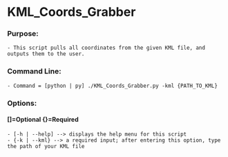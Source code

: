 # KML_Coords_Grabber
  
  ### Purpose: 
  
    - This script pulls all coordinates from the given KML file, and outputs them to the user. 

  ### Command Line:
  
    - Command = [python | py] ./KML_Coords_Grabber.py -kml {PATH_TO_KML}

  ### Options:
  #### []=Optional {}=Required
  
    - [-h | --help] --> displays the help menu for this script
    - {-k | --kml} --> a required input; after entering this option, type the path of your KML file

  
